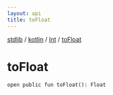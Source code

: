 ```yaml
---
layout: api
title: toFloat
---
```

[stdlib](../../index.html) / [kotlin](../index.html) / [Int](index.html) / [toFloat](toFloat.html)

# toFloat

```
open public fun toFloat(): Float
```
